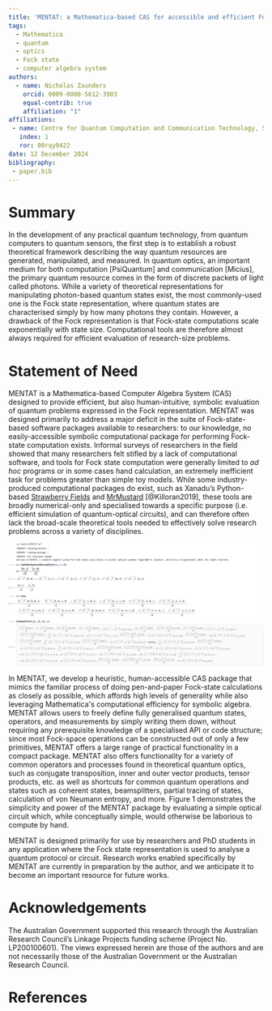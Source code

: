 ```yaml
---
title: 'MENTAT: a Mathematica-based CAS for accessible and efficient Fock-state computation'
tags:
  - Mathematica
  - quantum
  - optics
  - Fock state
  - computer algebra system
authors:
  - name: Nicholas Zaunders
    orcid: 0009-0008-5612-3903
    equal-contrib: true
    affiliation: "1"
affiliations:
 - name: Centre for Quantum Computation and Communication Technology, School of Mathematics and Physics, University of Queensland, St Lucia, Queensland 4072, Australia.
   index: 1
   ror: 00rqy9422
date: 12 December 2024
bibliography:
 - paper.bib
---
```


# Summary

In the development of any practical quantum technology, from quantum computers to quantum sensors, the first step is to establish a robust theoretical framework describing the way quantum resources are generated, manipulated, and measured. In quantum optics, an important medium for both computation [PsiQuantum] and communication [Micius], the primary quantum resource comes in the form of discrete packets of light called photons. While a variety of theoretical representations for manipulating photon-based quantum states exist, the most commonly-used one is the Fock state representation, where quantum states are characterised simply by how many photons they contain. However, a drawback of the Fock representation is that Fock-state computations scale exponentially with state size. Computational tools are therefore almost always required for efficient evaluation of research-size problems.

# Statement of Need

MENTAT is a Mathematica-based Computer Algebra System (CAS) designed to provide efficient, but also human-intuitive, symbolic evaluation of quantum problems expressed in the Fock representation. MENTAT was designed primarily to address a major deficit in the suite of Fock-state-based software packages available to researchers: to our knowledge, no easily-accessible symbolic computational package for performing Fock-state computation exists. Informal surveys of researchers in the field showed that many researchers felt stifled by a lack of computational software, and tools for Fock state computation were generally limited to *ad hoc* programs or in some cases hand calculation, an extremely inefficient task for problems greater than simple toy models. While some industry-produced computational packages do exist, such as Xanadu’s Python-based [Strawberry Fields](https://strawberryfields.ai/) and [MrMustard](https://github.com/XanaduAI/MrMustard) [@Killoran2019], these tools are broadly numerical-only and specialised towards a specific purpose (i.e. efficient simulation of quantum-optical circuits), and can therefore often lack the broad-scale theoretical tools needed to effectively solve research problems across a variety of disciplines.

![An example *Mathematica* 14.1 notebook using the MENTAT package. The user defines a two-mode squeezed vacuum state $|\psi\rangle$ of parameter $\chi$ up to a cutoff $n = 5$ and the Bell state $|\phi\rangle = (|0,1\rangle + |1,0\rangle)/\sqrt{2}$, finds the product state $|\xi\rangle = |\psi\rangle \otimes |\phi\rangle$, and then mixes the second mode of the two-mode squeezed state with the first Bell state mode on a beamsplitter of transmissivity $\eta$.](notebook_example.png)

In MENTAT, we develop a heuristic, human-accessible CAS package that mimics the familiar process of doing pen-and-paper Fock-state calculations as closely as possible, which affords high levels of generality while also leveraging Mathematica's computational efficiency for symbolic algebra. MENTAT allows users to freely define fully generalised quantum states, operators, and measurements by simply writing them down, without requiring any prerequisite knowledge of a specialised API or code structure; since most Fock-space operations can be constructed out of only a few primitives, MENTAT offers a large range of practical functionality in a compact package. MENTAT also offers functionality for a variety of common operators and processes found in theoretical quantum optics, such as conjugate transposition, inner and outer vector products, tensor products, etc. as well as shortcuts for common quantum operations and states such as coherent states, beamsplitters, partial tracing of states, calculation of von Neumann entropy, and more. Figure 1 demonstrates the simplicity and power of the MENTAT package by evaluating a simple optical circuit which, while conceptually simple, would otherwise be laborious to compute by hand.

MENTAT is designed primarily for use by researchers and PhD students in any application where the Fock state representation is used to analyse a quantum protocol or circuit. Research works enabled specifically by MENTAT are currently in preparation by the author, and we anticipate it to become an important resource for future works.

# Acknowledgements

The Australian Government supported
this research through the Australian Research Council’s Linkage Projects funding scheme (Project No. LP200100601). The views expressed herein are those of the authors and are not necessarily those of the Australian Government or the Australian Research Council.

# References

